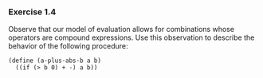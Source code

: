 ### Exercise 1.4

Observe that our model of evaluation allows for combinations whose operators are compound expressions. Use this observation to describe the behavior of the following procedure:

```racket
(define (a-plus-abs-b a b)
  ((if (> b 0) + -) a b))
```